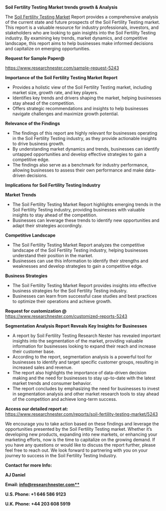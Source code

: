 ﻿<a name="_hlk169704084"></a><a name="_hlk168649135"></a><a name="_hlk167721000"></a>**Soil Fertility Testing Market trends growth & Analysis**

The [Soil Fertility Testing Market](https://www.researchnester.com/reports/soil-fertility-testing-market/5243) Report provides a comprehensive analysis of the current state and future prospects of the Soil Fertility Testing market. This report is a valuable resource for industry professionals, investors, and stakeholders who are looking to gain insights into the Soil Fertility Testing industry. By examining key trends, market dynamics, and competitive landscape, this report aims to help businesses make informed decisions and capitalize on emerging opportunities.

**Request for Sample Paper@**

<https://www.researchnester.com/sample-request-5243>

**Importance of the Soil Fertility Testing Market Report**

- Provides a holistic view of the Soil Fertility Testing market, including market size, growth rate, and key players.
- Identifies key trends and drivers shaping the market, helping businesses stay ahead of the competition.
- Offers strategic recommendations and insights to help businesses navigate challenges and maximize growth potential.

**Relevance of the Findings**	

- The findings of this report are highly relevant for businesses operating in the Soil Fertility Testing industry, as they provide actionable insights to drive business growth.
- By understanding market dynamics and trends, businesses can identify untapped opportunities and develop effective strategies to gain a competitive edge.
- The findings also serve as a benchmark for industry performance, allowing businesses to assess their own performance and make data-driven decisions.

**Implications for Soil Fertility Testing  Industry**

**Market Trends**

- The Soil Fertility Testing Market Report highlights emerging trends in the Soil Fertility Testing industry, providing businesses with valuable insights to stay ahead of the competition.
- Businesses can leverage these trends to identify new opportunities and adapt their strategies accordingly.

**Competitive Landscape**

- The Soil Fertility Testing Market Report analyzes the competitive landscape of the Soil Fertility Testing industry, helping businesses understand their position in the market.
- Businesses can use this information to identify their strengths and weaknesses and develop strategies to gain a competitive edge.

**Business Strategies**

- The Soil Fertility Testing Market Report provides insights into effective business strategies for the Soil Fertility Testing industry.
- Businesses can learn from successful case studies and best practices to optimize their operations and achieve growth.

**Request for customization @** <https://www.researchnester.com/customized-reports-5243>

**Segmentation Analysis Report Reveals Key Insights for Businesses**

- A report by Soil Fertility Testing Research Nester has revealed important insights into the segmentation of the market, providing valuable information for businesses looking to expand their reach and increase their customer base.
- According to the report, segmentation analysis is a powerful tool for businesses to identify and target specific customer groups, resulting in increased sales and revenue.
- The report also highlights the importance of data-driven decision making and the need for businesses to stay up-to-date with the latest market trends and consumer behavior.
- The report concludes by emphasizing the need for businesses to invest in segmentation analysis and other market research tools to stay ahead of the competition and achieve long-term success.

**Access our detailed report at:** <https://www.researchnester.com/reports/soil-fertility-testing-market/5243>

We encourage you to take action based on these findings and leverage the opportunities presented by the Soil Fertility Testing market. Whether it’s developing new products, expanding into new markets, or enhancing your marketing efforts, now is the time to capitalize on the growing demand. If you have any questions or would like to discuss the report further, please feel free to reach out. We look forward to partnering with you on your journey to success in the Soil Fertility Testing Industry.

**Contact for more Info:**

**AJ Daniel**

**Email: [info@researchnester.com**](mailto:info@researchnester.com)**

**U.S. Phone: +1 646 586 9123**

**U.K. Phone: +44 203 608 5919**



